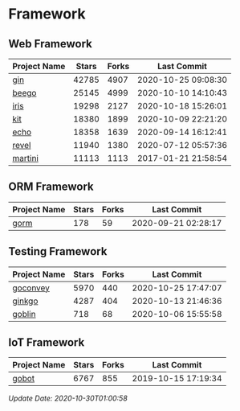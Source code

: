 # Framework

## Web Framework
| Project Name | Stars | Forks | Last Commit |
| ------------ | ----- | ----- | ----------- |
| [gin](https://github.com/gin-gonic/gin) | 42785 | 4907 | 2020-10-25 09:08:30 |
| [beego](https://github.com/astaxie/beego) | 25145 | 4999 | 2020-10-10 14:10:43 |
| [iris](https://github.com/kataras/iris) | 19298 | 2127 | 2020-10-18 15:26:01 |
| [kit](https://github.com/go-kit/kit) | 18380 | 1899 | 2020-10-09 22:21:20 |
| [echo](https://github.com/labstack/echo) | 18358 | 1639 | 2020-09-14 16:12:41 |
| [revel](https://github.com/revel/revel) | 11940 | 1380 | 2020-07-12 05:57:36 |
| [martini](https://github.com/go-martini/martini) | 11113 | 1113 | 2017-01-21 21:58:54 |

## ORM Framework
| Project Name | Stars | Forks | Last Commit |
| ------------ | ----- | ----- | ----------- |
| [gorm](https://github.com/jinzhu/gorm) | 178 | 59 | 2020-09-21 02:28:17 |

## Testing Framework
| Project Name | Stars | Forks | Last Commit |
| ------------ | ----- | ----- | ----------- |
| [goconvey](https://github.com/smartystreets/goconvey) | 5970 | 440 | 2020-10-25 17:47:07 |
| [ginkgo](https://github.com/onsi/ginkgo) | 4287 | 404 | 2020-10-13 21:46:36 |
| [goblin](https://github.com/franela/goblin) | 718 | 68 | 2020-10-06 15:55:58 |

## IoT Framework
| Project Name | Stars | Forks | Last Commit |
| ------------ | ----- | ----- | ----------- |
| [gobot](https://github.com/hybridgroup/gobot) | 6767 | 855 | 2019-10-15 17:19:34 |

*Update Date: 2020-10-30T01:00:58*
